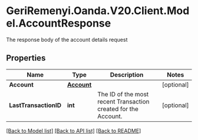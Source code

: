 # GeriRemenyi.Oanda.V20.Client.Model.AccountResponse
The response body of the account details request
## Properties

Name | Type | Description | Notes
------------ | ------------- | ------------- | -------------
**Account** | [**Account**](Account.md) |  | [optional] 
**LastTransactionID** | **int** | The ID of the most recent Transaction created for the Account. | [optional] 

[[Back to Model list]](../README.md#documentation-for-models) [[Back to API list]](../README.md#documentation-for-api-endpoints) [[Back to README]](../README.md)


